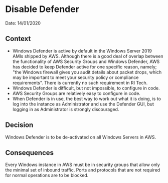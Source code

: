 # Disable Defender

Date: 14/01/2020

## Context

- Windows Defender is active by default in the Windows Server 2019 AMIs shipped by AWS. Although there is a good deal of overlap between the functionality of AWS Security Groups and Windows Defender, AWS has decided to keep Defender active for one specific reason, namely; "the Windows firewall gives you audit details about packet drops, which may be important to meet your security policy or compliance requirements". There is currently no such requirement in RI Tech.
- Windows Defender is difficult, but not impossible, to configure in code. 
- AWS Security Groups are relatively easy to configure in code.
- When Defender is in use, the best way to work out what it is doing, is to log into the instance as Administrator and use the Defender GUI, but logging in as Administrator is strongly discouraged.

## Decision

Windows Defender is to be de-activated on all Windows Servers in AWS.

## Consequences

Every Windows instance in AWS must be in security groups that allow only the minimal set of inbound traffic. Ports and protocols that are not required for normal operations are to be blocked.
